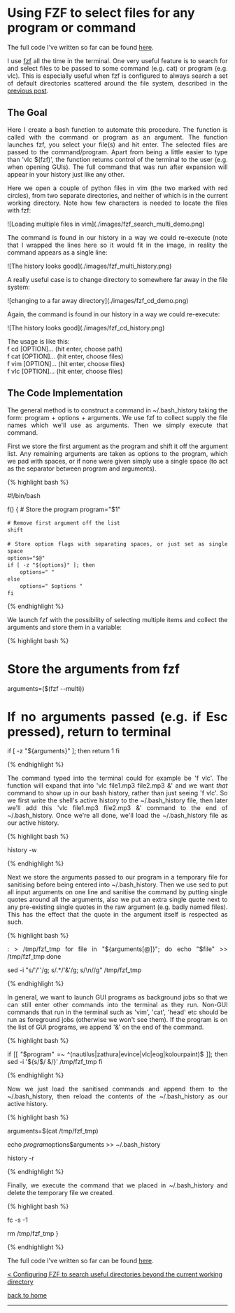 # Using FZF to select files for any program or command

The full code I've written so far can be found [here](./full_code.md).

<div style="text-align: justify">
<p>I use <a href="https://github.com/junegunn/fzf">fzf</a> all the time in the
terminal. One very useful feature is to search for and select files to be
passed to some command (e.g. cat) or program (e.g. vlc). This is especially
useful when fzf is configured to always search a set of default directories
scattered around the file system, described in the <a
href="../fzf_search_dirs/fzf_search_dirs.html">previous post</a>.</p>
</div>

## The Goal
<div style="text-align: justify">
<p>Here I create a bash function to automate this procedure. The function is
called with the command or program as an argument. The function launches fzf,
you select your file(s) and hit enter. The selected files are passed to the
command/program. Apart from being a little easier to type than 'vlc $(fzf)',
the function returns control of the terminal to the user (e.g. when opening
GUIs). The full command that was run after expansion will appear in your
history just like any other.</p>

<p>Here we open a couple of python files in vim (the two marked with red
circles), from two separate directories, and neither of which is in the current
working directory. Note how few characters is needed to locate the files with
fzf:</p>
</div>
![Loading multiple files in vim](./images/fzf_search_multi_demo.png)

<div style="text-align: justify">
<p>The command is found in our history in a way we could re-execute (note that
I wrapped the lines here so it would fit in the image, in reality the command
appears as a single line:</p>
</div>
![The history looks good](./images/fzf_multi_history.png)

<div style="text-align: justify">
<p>A really useful case is to change directory to somewhere far away in the
file system: </p>
</div>
![changing to a far away directory](./images/fzf_cd_demo.png)

<div style="text-align: justify">
<p>Again, the command is found in our history in a way we could re-execute:</p>
</div>
![The history looks good](./images/fzf_cd_history.png)

<div style="text-align: justify">
<p>The usage is like this:<br/>
f cd [OPTION]... (hit enter, choose path)<br/>
f cat [OPTION]... (hit enter, choose files)<br/>
f vim [OPTION]... (hit enter, choose files)<br/>
f vlc [OPTION]... (hit enter, choose files)</p>
</div>

## The Code Implementation
<div style="text-align: justify">
<p>The general method is to construct a command in ~/.bash_history taking the
form: program + options + arguments. We use fzf to collect supply the file
names which we'll use as arguments. Then we simply execute that command.</p>

<p>First we store the first argument as the program and shift it off the
argument list. Any remaining arguments are taken as options to the program,
which we pad with spaces, or if none were given simply use a single space (to
act as the separator between program and arguments).</p>

{% highlight bash %}

#!/bin/bash

f() {
    # Store the program
    program="$1"

    # Remove first argument off the list
    shift

    # Store option flags with separating spaces, or just set as single space
    options="$@"
    if [ -z "${options}" ]; then
        options=" "
    else
        options=" $options "
    fi

{% endhighlight %}

<p>We launch fzf with the possibility of selecting multiple items and
collect the arguments and store them in a variable:</p>

{% highlight bash %}

# Store the arguments from fzf
arguments=($(fzf --multi))

# If no arguments passed (e.g. if Esc pressed), return to terminal
if [ -z "${arguments}" ]; then
    return 1
fi

{% endhighlight %}

<p>The command typed into the terminal could for example be 'f vlc'. The
function will expand that into 'vlc file1.mp3 file2.mp3 &' and we want
<i>that</i> command to show up in our bash history, rather than just seeing 'f
vlc'. So we first write the shell's active history to the ~/.bash_history file,
then later we'll add this 'vlc file1.mp3 file2.mp3 &' command to the end of
~/.bash_history. Once we're all done, we'll load the ~/.bash_history file as
our active history.</p> 

{% highlight bash %}

history -w

{% endhighlight %}

<p>Next we store the arguments passed to our program in a temporary file for
sanitising before being entered into ~/.bash_history. Then we use sed to put
all input arguments on one line and sanitise the command by putting single
quotes around all the arguments, also we put an extra single quote next to any
pre-existing single quotes in the raw argument (e.g. badly named files). This
has the effect that the quote in the argument itself is respected as such.</p>

{% highlight bash %}

: > /tmp/fzf_tmp
for file in "${arguments[@]}"; do
    echo "$file" >> /tmp/fzf_tmp
done

sed -i "s/'/''/g; s/.*/'&'/g; s/\n//g" /tmp/fzf_tmp

{% endhighlight %}

<p>In general, we want to launch GUI programs as background jobs so that we can
still enter other commands into the terminal as they run. Non-GUI commands that
run in the terminal such as 'vim', 'cat', 'head' etc should be run as
foreground jobs (otherwise we won't see them). If the program is on the list of
GUI programs, we append '&' on the end of the command.</p> 

{% highlight bash %}

if [[ "$program" =~ ^(nautilus|zathura|evince|vlc|eog|kolourpaint)$ ]]; then
    sed -i '${s/$/ \&/}' /tmp/fzf_tmp
fi

{% endhighlight %}

<p>Now we just load the sanitised commands and append them to the
~/.bash_history, then reload the contents of the ~/.bash_history as our active
history.</p>

{% highlight bash %}

arguments=$(cat /tmp/fzf_tmp)

echo $program$options$arguments >> ~/.bash_history

history -r

{% endhighlight %}

<p>Finally, we execute the command that we placed in ~/.bash_history and delete
the temporary file we created.</p>

{% highlight bash %}

fc -s -1

rm /tmp/fzf_tmp
}

{% endhighlight %}

</div>

The full code I've written so far can be found [here](./full_code.md).

[< Configuring FZF to search useful directories beyond the current working directory](../fzf_search_dirs/fzf_search_dirs.md)

[back to home](../index.md)

---
<script src="https://utteranc.es/client.js"
        repo="Matt-A-Bennett/Matt-A-Bennett.github.io"
        issue-term="https://matt-a-bennett.github.io/fzf_launcher/fzf_launcher.html"
        theme="github-light"
        crossorigin="anonymous"
        async>
</script>

